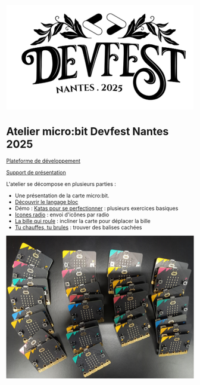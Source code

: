![Logo devfest nantes](./logo_devfest_nantes.png)

# Atelier micro:bit Devfest Nantes 2025

[Plateforme de développement](https://makecode.microbit.org/)

[Support de présentation](./devoxx_2025_support_iot_microbit.pdf)

L'atelier se décompose en plusieurs parties : 
* Une présentation de la carte micro:bit. 
* [Découvrir le langage bloc](./exercice_bloc.md)
* Démo : [Katas pour se perfectionner](https://github.com/jotitan/microbit-tests-kata) : plusieurs exercices basiques
* [Icones radio](https://github.com/jotitan/microbit-radio-icons) : envoi d'icônes par radio
* [La bille qui roule](https://github.com/jotitan/microbit-rolling-ball) : incliner la carte pour déplacer la bille
* [Tu chauffes, tu brules](https://github.com/jotitan/microbit-burn-cold-game) : trouver des balises cachées


![Microbit](./cartes_microbit.jpg)



